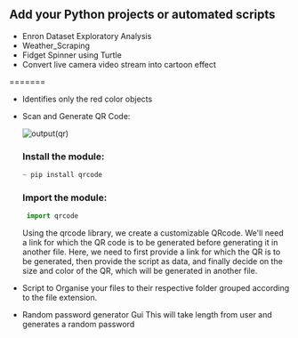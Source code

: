## Add your Python projects or automated scripts 
- Enron Dataset Exploratory Analysis
- Weather_Scraping
- Fidget Spinner using Turtle
- Convert live camera video stream into cartoon effect


=======
- Identifies only the red color objects

- Scan and Generate QR Code:

  ![output(qr)](https://user-images.githubusercontent.com/69134468/135604250-5a78831c-ff93-41bc-a790-eaa5764a9aae.png)

  ### Install the module:
  ```python
  ~ pip install qrcode
  ```             
  ### Import the module:
  ```python
   import qrcode
  ```
  Using the qrcode library, we create a customizable QRcode. We'll need a link for which the QR code is to be generated before generating it in another file. Here, we need to first provide a link for which the QR is to be generated, then provide the script as data, and finally decide on the size and color of the QR, which will be generated in another file.

- Script to Organise your files to their respective folder grouped according to the file extension.

- Random password generator Gui
  This will take length from user and generates a random password 
